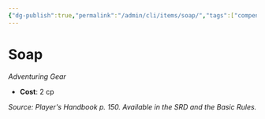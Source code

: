 ```yaml
---
{"dg-publish":true,"permalink":"/admin/cli/items/soap/","tags":["compendium/src/5e/phb","item/gear"],"updated":"2025-01-11T15:32:20.511+00:00"}
---
```


# Soap
*Adventuring Gear*  

- **Cost**: 2 cp

*Source: Player's Handbook p. 150. Available in the SRD and the Basic Rules.*